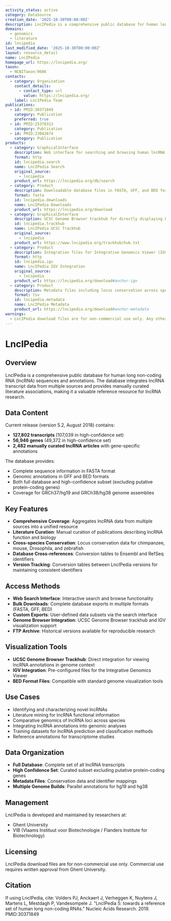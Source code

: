```yaml
---
activity_status: active
category: DataSource
creation_date: '2025-10-30T00:00:00Z'
description: LncIPedia is a comprehensive public database for human long non-coding RNA (lncRNA) sequences and annotations, containing manually curated literature and detailed transcript information.
domains:
  - genomics
  - literature
id: lncipedia
last_modified_date: '2025-10-30T00:00:00Z'
layout: resource_detail
name: LncIPedia
homepage_url: https://lncipedia.org/
taxon:
  - NCBITaxon:9606
contacts:
  - category: Organization
    contact_details:
      - contact_type: url
        value: https://lncipedia.org/
    label: LncIPedia Team
publications:
  - id: PMID:30371849
    category: Publication
    preferred: true
  - id: PMID:25378313
    category: Publication
  - id: PMID:23042674
    category: Publication
products:
  - category: GraphicalInterface
    description: Web interface for searching and browsing human lncRNA sequences and annotations
    format: http
    id: lncipedia.search
    name: LncIPedia Search
    original_source:
      - lncipedia
    product_url: https://lncipedia.org/db/search
  - category: Product
    description: Downloadable database files in FASTA, GFF, and BED formats for both GRCh37/hg19 and GRCh38/hg38 genome assemblies
    format: fasta
    id: lncipedia.downloads
    name: LncIPedia Downloads
    product_url: https://lncipedia.org/download
  - category: GraphicalInterface
    description: UCSC Genome Browser trackhub for directly displaying LncIPedia annotations
    id: lncipedia.trackhub
    name: LncIPedia UCSC Trackhub
    original_source:
      - lncipedia
    product_url: https://www.lncipedia.org/trackhub/hub.txt
  - category: Product
    description: Integration files for Integrative Genomics Viewer (IGV) to visualize lncRNA annotations
    format: http
    id: lncipedia.igv
    name: LncIPedia IGV Integration
    original_source:
      - lncipedia
    product_url: https://lncipedia.org/download#anchor-igv
  - category: Product
    description: Metadata files including locus conservation across species (chimpanzee, mouse, Drosophila, zebrafish) and conversion tables to Ensembl and RefSeq IDs
    format: tsv
    id: lncipedia.metadata
    name: LncIPedia Metadata
    product_url: https://lncipedia.org/download#anchor-metadata
warnings:
  - LncIPedia download files are for non-commercial use only. Any other use should be approved in writing from Ghent University.
---
```


# LncIPedia

## Overview

LncIPedia is a comprehensive public database for human long non-coding RNA (lncRNA) sequences and annotations. The database integrates lncRNA transcript data from multiple sources and provides manually curated literature associations, making it a valuable reference resource for lncRNA research.

## Data Content

Current release (version 5.2, August 2018) contains:

- **127,802 transcripts** (107,039 in high-confidence set)
- **56,946 genes** (49,372 in high-confidence set)
- **2,482 manually curated lncRNA articles** with gene-specific annotations

The database provides:
- Complete sequence information in FASTA format
- Genomic annotations in GFF and BED formats
- Both full database and high-confidence subset (excluding putative protein-coding genes)
- Coverage for GRCh37/hg19 and GRCh38/hg38 genome assemblies

## Key Features

- **Comprehensive Coverage**: Aggregates lncRNA data from multiple sources into a unified resource
- **Literature Curation**: Manual curation of publications describing lncRNA function and biology
- **Cross-species Conservation**: Locus conservation data for chimpanzee, mouse, Drosophila, and zebrafish
- **Database Cross-references**: Conversion tables to Ensembl and RefSeq identifiers
- **Version Tracking**: Conversion tables between LncIPedia versions for maintaining consistent identifiers

## Access Methods

- **Web Search Interface**: Interactive search and browse functionality
- **Bulk Downloads**: Complete database exports in multiple formats (FASTA, GFF, BED)
- **Custom Exports**: User-defined data subsets via the search interface
- **Genome Browser Integration**: UCSC Genome Browser trackhub and IGV visualization support
- **FTP Archive**: Historical versions available for reproducible research

## Visualization Tools

- **UCSC Genome Browser Trackhub**: Direct integration for viewing lncRNA annotations in genome context
- **IGV Integration**: Pre-configured files for the Integrative Genomics Viewer
- **BED Format Files**: Compatible with standard genome visualization tools

## Use Cases

- Identifying and characterizing novel lncRNAs
- Literature mining for lncRNA functional information
- Comparative genomics of lncRNA loci across species
- Integrating lncRNA annotations into genomic analyses
- Training datasets for lncRNA prediction and classification methods
- Reference annotations for transcriptome studies

## Data Organization

- **Full Database**: Complete set of all lncRNA transcripts
- **High Confidence Set**: Curated subset excluding putative protein-coding genes
- **Metadata Files**: Conservation data and identifier mappings
- **Multiple Genome Builds**: Parallel annotations for hg19 and hg38

## Management

LncIPedia is developed and maintained by researchers at:
- Ghent University
- VIB (Vlaams Instituut voor Biotechnologie / Flanders Institute for Biotechnology)

## Licensing

LncIPedia download files are for non-commercial use only. Commercial use requires written approval from Ghent University.

## Citation

If using LncIPedia, cite: Volders PJ, Anckaert J, Verheggen K, Nuytens J, Martens L, Mestdagh P, Vandesompele J. "LncIPedia 5: towards a reference set of human long non-coding RNAs." Nucleic Acids Research. 2019. PMID:30371849